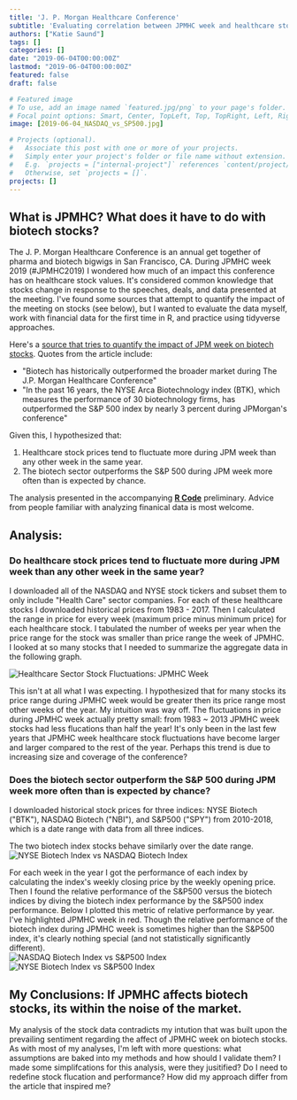 ```yaml
---
title: 'J. P. Morgan Healthcare Conference'
subtitle: 'Evaluating correlation between JPMHC week and healthcare stock prices'
authors: ["Katie Saund"]
tags: []
categories: []
date: "2019-06-04T00:00:00Z"
lastmod: "2019-06-04T00:00:00Z"
featured: false
draft: false

# Featured image
# To use, add an image named `featured.jpg/png` to your page's folder.
# Focal point options: Smart, Center, TopLeft, Top, TopRight, Left, Right, BottomLeft, Bottom, BottomRight
image: [2019-06-04_NASDAQ_vs_SP500.jpg]

# Projects (optional).
#   Associate this post with one or more of your projects.
#   Simply enter your project's folder or file name without extension.
#   E.g. `projects = ["internal-project"]` references `content/project/deep-learning/index.md`.
#   Otherwise, set `projects = []`.
projects: []
---
```

## What is JPMHC? What does it have to do with biotech stocks?  

The J. P. Morgan Healthcare Conference is an annual get together of pharma and biotech bigwigs in San Francisco, CA. During JPMHC week 2019 (#JPMHC2019) I wondered how much of an impact this conference has on healthcare stock values. It's considered common knowledge that stocks change in response to the speeches, deals, and data presented at the meeting. I've found some sources that attempt to quantify the impact of the meeting on stocks (see below), but I wanted to evaluate the data myself, work with financial data for the first time in R, and practice using tidyverse approaches.

Here's a [source that tries to quantify the impact of JPM week on biotech stocks](https://www.cnbc.com/2017/01/04/betting-on-biotech-during-jpmorgans-big-health-care-conference-pays-off-history-shows.html). Quotes from the article include: 

* "Biotech has historically outperformed the broader market during The J.P. Morgan Healthcare Conference"
* "In the past 16 years, the NYSE Arca Biotechnology index (BTK), which measures the performance of 30 biotechnology firms, has outperformed the S&P 500 index by nearly 3 percent during JPMorgan's conference"

Given this, I hypothesized that:

1. Healthcare stock prices tend to fluctuate more during JPM week than any other week in the same year.
2. The biotech sector outperforms the S&P 500 during JPM week more often than is expected by chance.

The analysis presented in the accompanying [**R Code**](https://github.com/katiesaund/JPM_Healthcare_2019/blob/master/2019-05-27_JPM_week.Rmd) preliminary. Advice from people familiar with analyzing finanical data is most welcome.

## Analysis: 
### Do healthcare stock prices tend to fluctuate more during JPM week than any other week in the same year?

I downloaded all of the NASDAQ and NYSE stock tickers and subset them to only include "Health Care" sector companies. For each of these healthcare stocks I downloaded historical prices from 1983 - 2017. Then I calculated the range in price for every week (maximum price minus minimum price) for each healthcare stock. I tabulated the number of weeks per year when the price range for the stock was smaller than price range the week of JPMHC. I looked at so many stocks that I needed to summarize the aggregate data in the following graph.
  
![Healthcare Sector Stock Fluctuations: JPMHC Week](img/2019-06-04_stock_fluctuations_during_JPMHC.jpg)
  
This isn't at all what I was expecting. I hypothesized that for many stocks its price range during JPMHC week would be greater then its price range most other weeks of the year. My intuition was way off. The fluctuations in price during JPMHC week actually pretty small: from 1983 ~ 2013 JPMHC week stocks had less flucations than half the year! It's only been in the last few years that JPMHC week healthcare stock fluctuations have become larger and larger compared to the rest of the year. Perhaps this trend is due to increasing size and coverage of the conference?  

### Does the biotech sector outperform the S&P 500 during JPM week more often than is expected by chance?
I downloaded historical stock prices for three indices: NYSE Biotech ("BTK"), NASDAQ Biotech ("NBI"), and S&P500 ("SPY") from 2010-2018, which is a date range with data from all three indices.  

The two biotech index stocks behave similarly over the date range.
![NYSE Biotech Index vs NASDAQ Biotech Index](img/2019-06-04_NASDAQ_and_NYSE_biotech_indices.jpg)

For each week in the year I got the performance of each index by calculating the index's weekly closing price by the weekly opening price. Then I found the relative performance of the S&P500 versus the biotech indices by diving the biotech index performance by the S&P500 index performance. Below I plotted this metric of relative performance by year. I've highlighted JPMHC week in red. Though the relative performance of the biotech index during JPMHC week is sometimes higher than the S&P500 index, it's clearly nothing special (and not statistically significantly different).  
![NASDAQ Biotech Index vs S&P500 Index](img/2019-06-04_NASDAQ_vs_SP500.jpg) 
![NYSE Biotech Index vs S&P500 Index](img/2019-06-04_NYSE_vs_SP500.jpg)

## My Conclusions: If JPMHC affects biotech stocks, its within the noise of the market. 
My analysis of the stock data contradicts my intution that was built upon the prevailing sentiment regarding the affect of JPMHC week on biotech stocks. As with most of my analyses, I'm left with more questions: what assumptions are baked into my methods and how should I validate them? I made some simplifcations for this analysis, were they jusitified? Do I need to redefine stock flucation and performance? How did my approach differ from the article that inspired me? 
